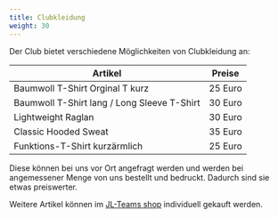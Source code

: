 ```yaml
---
title: Clubkleidung
weight: 30
---
```


Der Club bietet verschiedene Möglichkeiten von Clubkleidung an:

| Artikel                                       | Preise  |
|-----------------------------------------------|---------|
| Baumwoll T-Shirt Orginal T kurz               | 25 Euro |
| Baumwoll T-Shirt lang / Long Sleeve T-Shirt   | 30 Euro |
| Lightweight Raglan                            | 30 Euro |
| Classic Hooded Sweat                          | 35 Euro |
| Funktions-T-Shirt kurzärmlich                 | 25 Euro |

Diese können bei uns vor Ort angefragt werden und werden bei angemessener Menge von uns bestellt und bedruckt.
Dadurch sind sie etwas preiswerter.

Weitere Artikel können im [JL-Teams shop](https://jl-teams.de/194-kleinmachnow-ruderclub-kleinmachnow-stahnsdorf-teltow) individuell gekauft werden.
